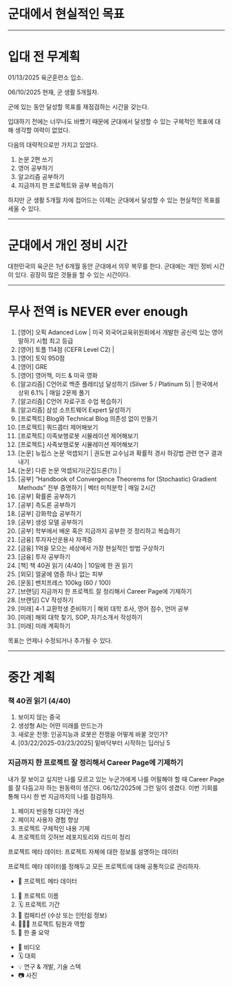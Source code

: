 # 군대에서 현실적인 목표

----------------------------------------------------------------------

# 입대 전 무계획

01/13/2025 육군훈련소 입소.

06/10/2025 현재, 군 생활 5개월차.

군에 있는 동안 달성할 목표를 재점검하는 시간을 갖는다.

입대하기 전에는 너무나도 바빴기 때문에 군대에서 달성할 수 있는 구체적인 목표에 대해 생각할 여력이 없었다.

다음의 대략적으로만 가지고 있었다.

1. 논문 2편 쓰기
2. 영어 공부하기
3. 알고리즘 공부하기
4. 지금까지 한 프로젝트와 공부 복습하기

하지만 군 생활 5개월 차에 접어드는 이제는 군대에서 달성할 수 있는 현실적인 목표를 세울 수 있다.

----------------------------------------------------------------------

# 군대에서 개인 정비 시간

대한민국의 육군은 1년 6개월 동안 군대에서 의무 복무를 한다. 군대에는 개인 정비 시간이 있다. 굉장히 많은 것들을 할 수 있는 시간이다.

----------------------------------------------------------------------

# 무사 전역 is NEVER ever enough

1. [영어] 오픽 Adanced Low | 미국 외국어교육위원회에서 개발한 공신력 있는 영어 말하기 시험 최고 등급
2. [영어] 토플 114점 (CEFR Level C2) |
3. [영어] 토익 950점
4. [영어] GRE
5. [영어] 영어책, 미드 & 미국 영화
6. [알고리즘] C언어로 백준 플레티넘 달성하기 (Silver 5 / Platinum 5) | 한국에서 상위 6.1% | 매일 2문제 풀기
7. [알고리즘] C언어 자료구조 수업 복습하기
8. [알고리즘] 삼성 소프트웨어 Expert 달성하기
9. [프로젝트] Blog와 Technical Blog 의존성 없이 만들기
10. [프로젝트] 쿼드콥터 제어해보기
11. [프로젝트] 이족보행로봇 시뮬레이션 제어해보기
12. [프로젝트] 사족보행로봇 시뮬레이션 제어해보기
13. [논문] 뉴립스 논문 억셉되기 | 권도현 교수님과 확률적 경사 하강법 관련 연구 결과 내기
14. [논문] 다른 논문 억셉되기(군집드론(?)) |
15. [공부] “Handbook of Convergence Theorems for (Stochastic) Gradient Methods” 전부 증명하기 | 벡터 미적분학 | 매일 2시간
16. [공부] 확률론 공부하기
17. [공부] 측도론 공부하기
18. [공부] 강화학습 공부하기
19. [공부] 생성 모델 공부하기
20. [공부] 학부에서 배운 혹은 지금까지 공부한 것 정리하고 복습하기
21. [금융] 투자자산운용사 자격증
22. [금융] 1억을 모으는 세상에서 가장 현실적인 방법 구상하기
23. [금융] 투자 공부하기
24. [책] 책 40권 읽기 (4/40) | 10일에 한 권 읽기
25. [외모] 얼굴에 염증 하나 없는 피부
26. [운동] 밴치프레스 100kg (60 / 100)
27. [브랜딩] 지금까지 한 프로젝트 잘 정리해서 Career Page에 기제하기
28. [브랜딩] CV 작성하기
29. [미래] 4-1 교환학생 준비하기 | 해외 대학 조사, 영어 점수, 언어 공부
30. [미래] 해외 대학 찾기, SOP, 자기소개서 작성하기
31. [미래] 미래 계획하기

목표는 언제나 수정되거나 추가될 수 있다.

----------------------------------------------------------------------

# 중간 계획

### 책 40권 읽기 (4/40)

1. 보이지 않는 중국
2. 생성형 AI는 어떤 미래를 만드는가
3. 새로운 전쟁: 인공지능과 로봇은 전쟁을 어떻게 바꿀 것인가?
4. [03/22/2025-03/23/2025] 밑바닥부터 시작하는 딥러닝 5

### 지금까지 한 프로젝트 잘 정리해서 Career Page에 기제하기

내가 잘 보이고 싶지만 나를 모르고 있는 누군가에게 나를 어필해야 할 때 Career Page를 잘 다듬고자 하는 원동력이 생긴다. 06/12/2025에 그런 일이 생겼다. 이번 기회를 통해 다시 한 번 지금까지의 나를 점검하자.

1. 페이지 반응형 디자인 개선
2. 페이지 사용자 경험 향상
3. 프로젝트 구체적인 내용 기제
4. 프로젝트의 깃허브 레포지토리와 리드미 정리

프로젝트 메타 데이터: 프로젝트 자체에 대한 정보를 설명하는 데이터

프로젝트 메타 데이터를 정해두고 모든 프로젝트에 대해 공통적으로 관리하자.

- 📁 프로젝트 메타 데이터

1. 🚀 프로젝트 이름
2. 🗓 프로젝트 기간
3. 💼 컴페티션 (수상 또는 인턴쉽 정보)
4. 🧑‍🤝‍🧑 프로젝트 팀원과 역할
5. 📌 한 줄 요약

- 🎥 비디오
- 🗓 대회
- 💡 연구 & 개발, 기술 스텍
- 📷 사진
